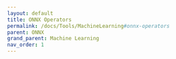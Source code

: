 ```yaml
---
layout: default
title: ONNX Operators
permalink: /docs/Tools/MachineLearning#onnx-operators
parent: ONNX
grand_parent: Machine Learning
nav_order: 1
---
```

